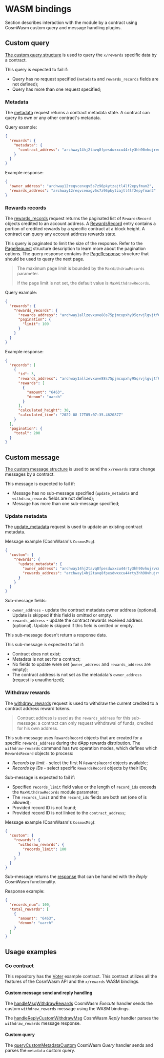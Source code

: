 <!--
order: 8
-->

# WASM bindings

Section describes interaction with the module by a contract using CosmWasm custom query and message handling plugins.

## Custom query

[The custom query structure](../wasmbinding/types/query.go#L19) is used to query the `x/rewards` specific data by a contract.

This query is expected to fail if:

* Query has no request specified (`metadata` and `rewards_records` fields are not defined);
* Query has more than one request specified;

### Metadata

The [metadata](../wasmbinding/types/query.go#L37) request returns a contract metadata state.
A contract can query its own or any other contract's metadata.

Query example:

```json
{
  "rewards": {
    "metadata": {
      "contract_address": "archway14hj2tavq8fpesdwxxcu44rty3hh90vhujrvcmstl4zr3txmfvw9sy85n2u"
    }
  }
}
```

Example response:

```json
{
  "owner_address": "archway12reqvcenxgv5s7z96pkytzajtl4lf2epyfman2",
  "rewards_address": "archway12reqvcenxgv5s7z96pkytzajtl4lf2epyfman2"
}
```

### Rewards records

The [rewards_records](../wasmbinding/types/query.go#L53) request returns the paginated list of `RewardsRecord` objects credited to an account address.
A [RewardsRecord](../wasmbinding/types/query.go#L70) entry contains a portion of credited rewards by a specific contract at a block height.
A contract can query any account address rewards state.

This query is paginated to limit the size of the response.
Refer to the [PageRequest](../wasmbinding/types/pagination.go#L8) structure description to learn more about the pagination options.
The query response contains the [PageResponse](../wasmbinding/types/pagination.go#L28) structure that should be used to query the next page.

> The maximum page limit is bounded by the `MaxWithdrawRecords` parameter.
> 
> If the page limit is not set, the default value is `MaxWithdrawRecords`.

Query example:

```json
{
  "rewards": {
    "rewards_records": {
      "rewards_address": "archway1allzevxuve88s75pjmcupxhy95qrvjlgvjtf0n",
      "pagination": {
        "limit": 100
      }
    }
  }
}
```

Example response:

```json
{
  "records": [
    {
      "id": 3,
      "rewards_address": "archway1allzevxuve88s75pjmcupxhy95qrvjlgvjtf0n",
      "rewards": [
        {
          "amount": "6463",
          "denom": "uarch"
        }
      ],
      "calculated_height": 38,
      "calculated_time": "2022-08-17T05:07:35.462087Z"
    }
  ],
  "pagination": {
    "total": 200
  }
}
```

## Custom message

[The custom message structure](../wasmbinding/types/msg.go#L15) is used to send the `x/rewards` state change messages by a contract.

This message is expected to fail if:

* Message has no sub-message specified (`update_metadata` and `withdraw_rewards` fields are not defined);
* Message has more than one sub-message specified;

### Update metadata

The [update_metadata](../wasmbinding/types/msg.go#L34) request is used to update an existing contract metadata.

Message example (CosmWasm's `CosmosMsg`):

```json
{
  "custom": {
    "rewards": {
      "update_metadata": {
        "owner_address": "archway14hj2tavq8fpesdwxxcu44rty3hh90vhujrvcmstl4zr3txmfvw9sy85n2u",
        "rewards_address": "archway14hj2tavq8fpesdwxxcu44rty3hh90vhujrvcmstl4zr3txmfvw9sy85n2u"
      }
    }
  }
}
```

Sub-message fields:

* `owner_address` - update the contract metadata owner address (optional). Update is skipped if this field is omitted or empty.
* `rewards_address` - update the contract rewards received address (optional). Update is skipped if this field is omitted or empty.

This sub-message doesn't return a response data.

This sub-message is expected to fail if:

* Contract does not exist;
* Metadata is not set for a contract;
* No fields to update were set (`owner_address` and `rewards_address` are empty);
* The contract address is not set as the metadata's `owner_address` (request is unauthorized);

### Withdraw rewards

The [withdraw_rewards](../wasmbinding/types/msg.go#L44) request is used to withdraw the current credited to a contract address reward tokens.

> Contract address is used as the `rewards_address` for this sub-message: a contract can only request withdrawal of funds, credited for his own address.

This sub-message uses `RewardsRecord` objects that are created for a specific `rewards_address` during the dApp rewards distribution.
The `withdraw-rewards` command has two operation modes, which defines which `RewardsRecord` objects to process:

* *Records by limit* - select the first N `RewardsRecord` objects available;
* *Records by IDs* - select specific `RewardsRecord` objects by their IDs;

Sub-message is expected to fail if:

* Specified `records_limit` field value or the length of `record_ids` exceeds the `MaxWithdrawRecords` module parameter;
* The `records_limit` and the `record_ids` fields are both set (one of is allowed);
* Provided record ID is not found;
* Provided record ID is not linked to the `contract_address`;

Message example (CosmWasm's `CosmosMsg`):

```json
{
  "custom": {
    "rewards": {
      "withdraw_rewards": {
        "records_limit": 100
      }
    }
  }
}
```

Sub-message returns the [response](../wasmbinding/types/msg.go#L55) that can be handled with the *Reply* CosmWasm functionality.

Response example:

```json
{
  "records_num": 100,
  "total_rewards": [
    {
      "amount": "6463",
      "denom": "uarch"
    }
  ]
}
```

## Usage examples

### Go contract

This repository has the [Voter](../../../contracts/go/voter) example contract.
This contract utilizes all the features of the CosmWasm API and the `x/rewards` WASM bindings.

#### Custom message send and reply handling

The [handleMsgWithdrawRewards](../../../contracts/go/voter/src/handler.go#L378) CosmWasm *Execute* handler sends the custom `withdraw_rewards` message using the WASM bindings.

The [handleReplyCustomWithdrawMsg](../../../contracts/go/voter/src/handler.go#L408) CosmWasm *Reply* handler parses the `withdraw_rewards` message response.

#### Custom query

The [queryCustomMetadataCustom](../../../contracts/go/voter/src/querier.go#L213) CosmWasm *Query* handler sends and parses the `metadata` custom query.
